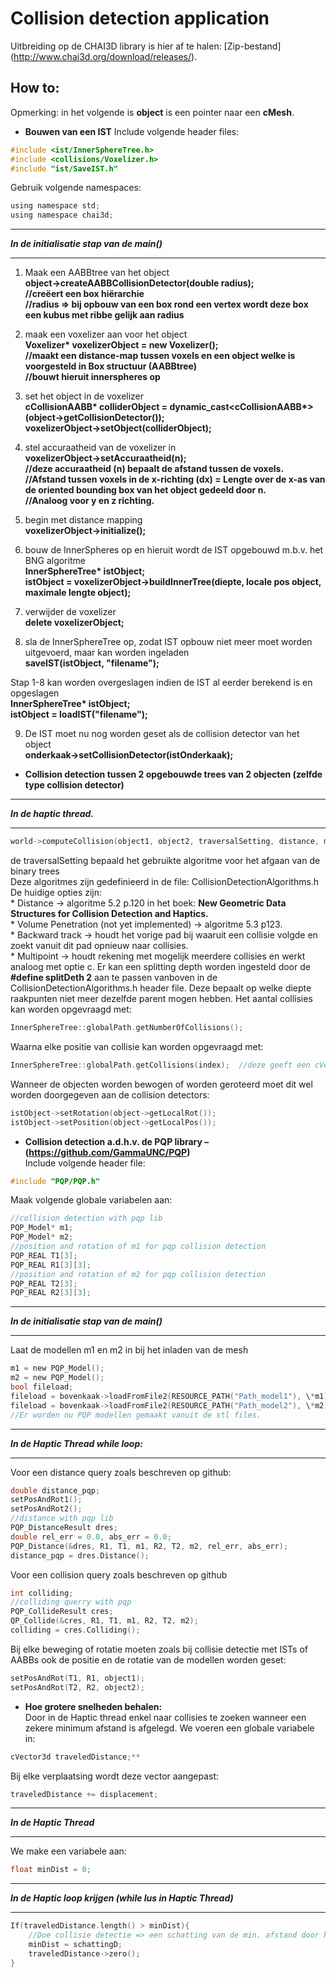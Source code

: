 # Collision detection application
Uitbreiding op de CHAI3D library is hier af te halen: [Zip-bestand] (http://www.chai3d.org/download/releases/).
## How to:
Opmerking: in het volgende is **object** is een pointer naar een **cMesh**.
- **Bouwen van een IST**
  Include volgende header files:  
```c
#include <ist/InnerSphereTree.h>  
#include <collisions/Voxelizer.h>  
#include "ist/SaveIST.h"  
```
  Gebruik volgende namespaces:  
```c
using namespace std;  
using namespace chai3d;  
```
---
**_In de initialisatie stap van de main()_**  

---

  1. Maak een AABBtree van het object  
    **object->createAABBCollisionDetector(double radius);**  
    **//creëert een box hiërarchie**  
    **//radius => bij opbouw van een box rond een vertex wordt deze box een kubus met ribbe gelijk aan radius**  

  2. maak een voxelizer aan voor het object  
    **Voxelizer\* voxelizerObject = new Voxelizer();**  
    **//maakt een distance-map tussen voxels en een object welke is voorgesteld in Box structuur (AABBtree)**  
    **//bouwt hieruit innerspheres op**  

  3. set het object in de voxelizer  
    **cCollisionAABB\* colliderObject = dynamic_cast<cCollisionAABB\*>(object->getCollisionDetector());**  
    **voxelizerObject->setObject(colliderObject);**  

  4. stel accuraatheid van de voxelizer in  
    **voxelizerObject->setAccuraatheid(n);**  
    **//deze accuraatheid (n) bepaalt de afstand tussen de voxels.  
    //Afstand tussen voxels in de x-richting (dx) = Lengte over de x-as van de oriented bounding box van het object gedeeld door n.**  
    **//Analoog voor y en z richting.**  

  5. begin met distance mapping  
    **voxelizerObject->initialize();**  

  6. bouw de InnerSpheres op en hieruit wordt de IST opgebouwd m.b.v. het BNG algoritme  
    **InnerSphereTree\* istObject;**  
    **istObject = voxelizerObject->buildInnerTree(diepte, locale pos object, maximale lengte object);**  

  7. verwijder de voxelizer  
    **delete voxelizerObject;**  

  8. sla de InnerSphereTree op, zodat IST opbouw niet meer moet worden uitgevoerd, maar kan worden ingeladen  
    **saveIST(istObject, "filename");**  

  Stap 1-8 kan worden overgeslagen indien de IST al eerder berekend is en opgeslagen  
  **InnerSphereTree\* istObject;**  
  **istObject = loadIST("filename");**  

  9. De IST moet nu nog worden geset als de collision detector van het object  
    **onderkaak->setCollisionDetector(istOnderkaak);**  

- **Collision detection tussen 2 opgebouwde trees van 2 objecten (zelfde type collision detector)**  
  
---
**_In de haptic thread._**  

---
```c  
world->computeCollision(object1, object2, traversalSetting, distance, maxdiepte, *position);
```
  de traversalSetting bepaald het gebruikte algoritme voor het afgaan van de binary trees  
  Deze algoritmes zijn gedefinieerd in de file: CollisionDetectionAlgorithms.h  
  De huidige opties zijn:  
    * Distance -> algoritme 5.2 p.120 in het boek: __New Geometric Data Structures for Collision Detection and Haptics.__  
    * Volume Penetration (not yet implemented) -> algoritme 5.3 p123.  
    * Backward track -> houdt het vorige pad bij waaruit een collisie volgde en zoekt vanuit dit pad opnieuw naar collisies.  
    * Multipoint -> houdt rekening met mogelijk meerdere collisies en werkt analoog met optie c. Er kan een splitting depth worden ingesteld door de **#define splitDeth 2** aan te passen vanboven in de CollisionDetectionAlgorithms.h header file. Deze bepaalt op welke diepte raakpunten niet meer dezelfde parent mogen hebben. Het aantal collisies kan worden opgevraagd met:  

```c
InnerSphereTree::globalPath.getNumberOfCollisions();  
```
Waarna elke positie van collisie kan worden opgevraagd met:  
```c
InnerSphereTree::globalPath.getCollisions(index);  //deze geeft een cVector3d terug  
```
Wanneer de objecten worden bewogen of worden geroteerd moet dit wel worden doorgegeven aan de collision detectors:  
```c
istObject->setRotation(object->getLocalRot());  
istObject->setPosition(object->getLocalPos());  
```
- **Collision detection a.d.h.v. de PQP library – (https://github.com/GammaUNC/PQP)**  
  Include volgende header file:
```c
#include "PQP/PQP.h"  
```
  Maak volgende globale variabelen aan:  
```c
//collision detection with pqp lib  
PQP_Model* m1;  
PQP_Model* m2;    
//position and rotation of m1 for pqp collision detection  
PQP_REAL T1[3];  
PQP_REAL R1[3][3];    
//position and rotation of m2 for pqp collision detection  
PQP_REAL T2[3];  
PQP_REAL R2[3][3];    
```  
---
**_In de initialisatie stap van de main()_**   

---

Laat de modellen m1 en m2 in bij het inladen van de mesh  
```c
m1 = new PQP_Model();  
m2 = new PQP_Model();    
bool fileload;  
fileload = bovenkaak->loadFromFile2(RESOURCE_PATH("Path_model1"), \*m1);  
fileload = bovenkaak->loadFromFile2(RESOURCE_PATH("Path_model2"), \*m2);  
//Er worden nu PQP modellen gemaakt vanuit de stl files.  
```  
---
**_In de Haptic Thread while loop:_**  

---

Voor een distance query zoals beschreven op github:  
```c
double distance_pqp;  
setPosAndRot1();  
setPosAndRot2();    
//distance with pqp lib  
PQP_DistanceResult dres;  
double rel_err = 0.0, abs_err = 0.0;  
PQP_Distance(&dres, R1, T1, m1, R2, T2, m2, rel_err, abs_err);  
distance_pqp = dres.Distance();  
```  
Voor een collision query zoals beschreven op github  
```c
int colliding;  
//colliding querry with pqp  
PQP_CollideResult cres;  
QP_Collide(&cres, R1, T1, m1, R2, T2, m2);  
colliding = cres.Colliding();    
```
Bij elke beweging of rotatie moeten zoals bij collisie detectie met ISTs of AABBs ook de positie en de rotatie van de modellen worden geset:  
```c	
setPosAndRot(T1, R1, object1);  
setPosAndRot(T2, R2, object2);  
```
- **Hoe grotere snelheden behalen:**  
Door in de Haptic thread enkel naar collisies te zoeken wanneer een zekere minimum afstand is afgelegd. We voeren een globale variabele in:  
```c
cVector3d traveledDistance;**  
```
Bij elke verplaatsing wordt deze vector aangepast:  
```c
traveledDistance += displacement;  
```

---
**_In de Haptic Thread_**  
  
---
We make een variabele aan:  
```c
float minDist = 0;  
```
  
---  
**_In de Haptic loop krijgen (while lus in Haptic Thread)_**  
  
---

```c
If(traveledDistance.length() > minDist){  
	//Doe collisie detectie => een schatting van de min. afstand door het collisie detectie algoritme = schattingD  
	minDist = schattingD;  
	traveledDistance->zero();  
}  
```

  
  


